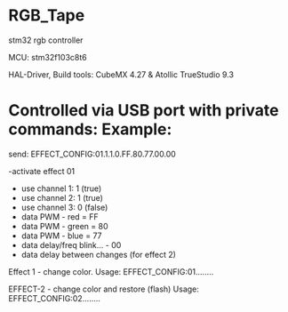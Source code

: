# RGB_Tape
stm32 rgb controller

MCU: stm32f103c8t6

HAL-Driver,
Build tools: CubeMX 4.27 & Atollic TrueStudio 9.3

Controlled via USB port with private commands:
Example:
======= 
send: EFFECT_CONFIG:01.1.1.0.FF.80.77.00.00
              
-activate effect 01
- use channel 1: 1 (true)
- use channel 2: 1 (true)
- use channel 3: 0 (false)
- data PWM - red = 	FF
- data PWM - green = 	80
- data PWM - blue = 	77
- data delay/freq blink... - 00
- data delay between changes (for effect 2)


Effect 1 - change color.
Usage:
EFFECT_CONFIG:01.<use red chnl>.<use green chnl>.<use blue chnl>.<red value>.<green value>.<blue value>.<pwm delay>.<pause delay>

EFFECT-2 - change color and restore (flash)
Usage:
EFFECT_CONFIG:02.<use red chnl>.<use green chnl>.<use blue chnl>.<red value>.<green value>.<blue value>.<pwm delay>.<pause delay>
